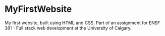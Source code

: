# MyFirstWebsite
My first website, built using HTML and CSS. Part of an assignment for ENSF 381 - Full stack web development at the University of Calgary.
